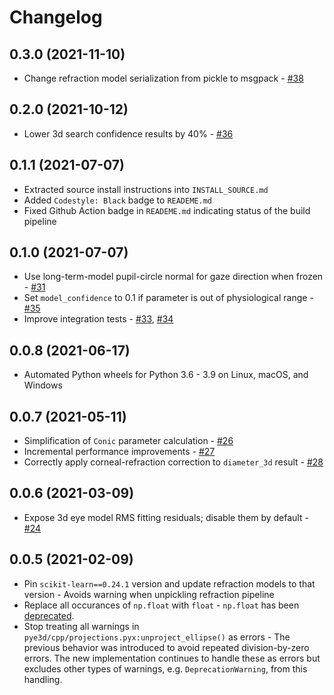 # Changelog

## 0.3.0 (2021-11-10)
- Change refraction model serialization from pickle to msgpack - [#38](https://github.com/pupil-labs/pye3d-detector/pull/38)

## 0.2.0 (2021-10-12)
- Lower 3d search confidence results by 40% - [#36](https://github.com/pupil-labs/pye3d-detector/pull/36)

## 0.1.1 (2021-07-07)
- Extracted source install instructions into `INSTALL_SOURCE.md`
- Added `Codestyle: Black` badge to `READEME.md`
- Fixed Github Action badge in `READEME.md` indicating status of the build pipeline

## 0.1.0 (2021-07-07)
- Use long-term-model pupil-circle normal for gaze direction when frozen - [#31](https://github.com/pupil-labs/pye3d-detector/pull/31)
- Set `model_confidence` to 0.1 if parameter is out of physiological range - [#35](https://github.com/pupil-labs/pye3d-detector/pull/35)
- Improve integration tests - [#33](https://github.com/pupil-labs/pye3d-detector/pull/33), [#34](https://github.com/pupil-labs/pye3d-detector/pull/34)

## 0.0.8 (2021-06-17)
- Automated Python wheels for Python 3.6 - 3.9 on Linux, macOS, and Windows

## 0.0.7 (2021-05-11)
- Simplification of `Conic` parameter calculation - [#26](https://github.com/pupil-labs/pye3d-detector/pull/26)
- Incremental performance improvements - [#27](https://github.com/pupil-labs/pye3d-detector/pull/27)
- Correctly apply corneal-refraction correction to `diameter_3d` result - [#28](https://github.com/pupil-labs/pye3d-detector/pull/28)

## 0.0.6 (2021-03-09)

- Expose 3d eye model RMS fitting residuals; disable them by default - [#24](https://github.com/pupil-labs/pye3d-detector/pull/24)

## 0.0.5 (2021-02-09)

- Pin `scikit-learn==0.24.1` version and update refraction models to that version -
Avoids warning when unpickling refraction pipeline
- Replace all occurances of `np.float` with `float` - `np.float` has been
[deprecated](https://numpy.org/devdocs/release/1.20.0-notes.html#deprecations).
- Stop treating all warnings in `pye3d/cpp/projections.pyx:unproject_ellipse()` as
errors - The previous behavior was introduced to avoid repeated division-by-zero errors.
The new implementation continues to handle these as errors but excludes other types of
warnings, e.g. `DeprecationWarning`, from this handling.
